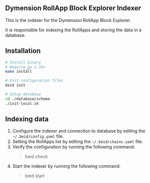 ## Dymension RollApp Block Explorer Indexer

This is the indexer for the Dymension RollApp Block Explorer.

It is responsible for indexing the RollApps and storing the data in a database.

## Installation

```bash
# Install binary
# Require go 1.18+
make install

# Init configuration files
beid init

# Setup database
cd ./database/schema
./init-local.sh
```

## Indexing data

1. Configure the indexer and connection to database by editing the `~/.beid/config.yaml` file.
2. Setting the RollApps list by editing the `~/.beid/chains.yaml` file.
3. Verify the configuration by running the following command:
   > beid check
4. Start the indexer by running the following command:
   > beid start